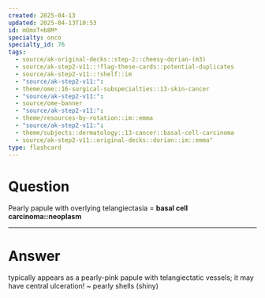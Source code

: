 ```yaml
---
created: 2025-04-13
updated: 2025-04-13T10:53
id: mOmxT+b8M*
specialty: onco
specialty_id: 76
tags:
  - source/ak-original-decks::step-2::cheesy-dorian-(m3)
  - source/ak-step2-v11::!flag-these-cards::potential-duplicates
  - source/ak-step2-v11::!shelf::im
  - "source/ak-step2-v11:": 
  - theme/ome::16-surgical-subspecialties::13-skin-cancer
  - "source/ak-step2-v11:": 
  - source/ome-banner
  - "source/ak-step2-v11:": 
  - theme/resources-by-rotation::im::emma
  - "source/ak-step2-v11:": 
  - theme/subjects::dermatology::13-cancer::basal-cell-carcinoma
  - source/ak-step2-v11::original-decks::dorian::im::emma"
type: flashcard
---
```


# Question
Pearly papule with overlying telangiectasia = **basal cell carcinoma::neoplasm**

---

# Answer
typically appears as a pearly-pink papule with telangiectatic vessels; it may have central ulceration!     ~ pearly shells (shiny)